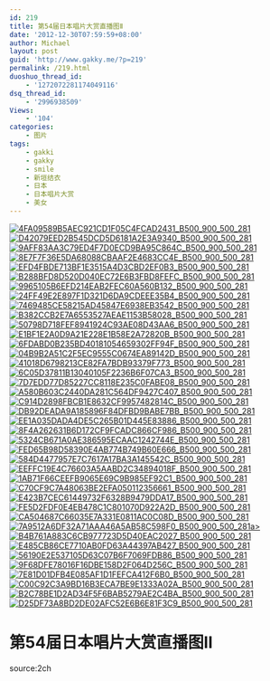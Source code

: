 ```yaml
---
id: 219
title: 第54届日本唱片大赏直播图Ⅱ
date: '2012-12-30T07:59:59+08:00'
author: Michael
layout: post
guid: 'http://www.gakky.me/?p=219'
permalink: /219.html
duoshuo_thread_id:
    - '1272072281174049116'
dsq_thread_id:
    - '2996938509'
Views:
    - '104'
categories:
    - 图片
tags:
    - gakki
    - gakky
    - smile
    - 新垣结衣
    - 日本
    - 日本唱片大赏
    - 美女
---
```


[![4FA09589B5AEC921CD1F05C4FCAD2431_B500_900_500_281](http://www.yui-aragaki.org/wp-content/uploads/img/4FA09589B5AEC921CD1F05C4FCAD2431_B500_900_500_281.jpeg)](http://www.yui-aragaki.org/wp-content/uploads/img/4FA09589B5AEC921CD1F05C4FCAD2431_B1280_1280_1280_720.jpeg) [![D42079EED2B545DCD5D6181A2E3A9340_B500_900_500_281](http://www.yui-aragaki.org/wp-content/uploads/img/D42079EED2B545DCD5D6181A2E3A9340_B500_900_500_281.jpeg)](http://www.yui-aragaki.org/wp-content/uploads/img/D42079EED2B545DCD5D6181A2E3A9340_B1280_1280_1280_720.jpeg) [![9AFF83AA3C79ED4F7D0ECD9BA95C864C_B500_900_500_281](http://www.yui-aragaki.org/wp-content/uploads/img/9AFF83AA3C79ED4F7D0ECD9BA95C864C_B500_900_500_281.jpeg)](http://www.yui-aragaki.org/wp-content/uploads/img/9AFF83AA3C79ED4F7D0ECD9BA95C864C_B1280_1280_1280_720.jpeg) [![8E7F7F36E5DA68088CBAAF2E4683CC4E_B500_900_500_281](http://www.yui-aragaki.org/wp-content/uploads/img/8E7F7F36E5DA68088CBAAF2E4683CC4E_B500_900_500_281.jpeg)](http://www.yui-aragaki.org/wp-content/uploads/img/8E7F7F36E5DA68088CBAAF2E4683CC4E_B1280_1280_1280_720.jpeg) [![EFD4FBDE713BF1E3515A4D3CBD2EF0B3_B500_900_500_281](http://www.yui-aragaki.org/wp-content/uploads/img/EFD4FBDE713BF1E3515A4D3CBD2EF0B3_B500_900_500_281.jpeg)](http://www.yui-aragaki.org/wp-content/uploads/img/EFD4FBDE713BF1E3515A4D3CBD2EF0B3_B1280_1280_1280_720.jpeg) [![B288BFD8D520D040EC72E6B3FBD8FEFC_B500_900_500_281](http://www.yui-aragaki.org/wp-content/uploads/img/B288BFD8D520D040EC72E6B3FBD8FEFC_B500_900_500_281.jpeg)](http://www.yui-aragaki.org/wp-content/uploads/img/B288BFD8D520D040EC72E6B3FBD8FEFC_B1280_1280_1280_720.jpeg) [![9965105B6EFD214EAB2FEC60A560B132_B500_900_500_281](http://www.yui-aragaki.org/wp-content/uploads/img/9965105B6EFD214EAB2FEC60A560B132_B500_900_500_281.jpeg)](http://www.yui-aragaki.org/wp-content/uploads/img/9965105B6EFD214EAB2FEC60A560B132_B1280_1280_1280_720.jpeg) [![24FF49E2E897F1D321D6DA9CDEEE35B4_B500_900_500_281](http://www.yui-aragaki.org/wp-content/uploads/img/24FF49E2E897F1D321D6DA9CDEEE35B4_B500_900_500_281.jpeg)](http://www.yui-aragaki.org/wp-content/uploads/img/24FF49E2E897F1D321D6DA9CDEEE35B4_B1280_1280_1280_720.jpeg) [![7469485CE58215AD45847E6938EB3542_B500_900_500_281](http://www.yui-aragaki.org/wp-content/uploads/img/7469485CE58215AD45847E6938EB3542_B500_900_500_281.jpeg)](http://www.yui-aragaki.org/wp-content/uploads/img/7469485CE58215AD45847E6938EB3542_B1280_1280_1280_720.jpeg) [![B382CCB2E7A6553527AEAE1153B58028_B500_900_500_281](http://www.yui-aragaki.org/wp-content/uploads/img/B382CCB2E7A6553527AEAE1153B58028_B500_900_500_281.jpeg)](http://www.yui-aragaki.org/wp-content/uploads/img/B382CCB2E7A6553527AEAE1153B58028_B1280_1280_1280_720.jpeg) [![50798D718FEF8941924C93AE08D43AA6_B500_900_500_281](http://www.yui-aragaki.org/wp-content/uploads/img/50798D718FEF8941924C93AE08D43AA6_B500_900_500_281.jpeg)](http://www.yui-aragaki.org/wp-content/uploads/img/50798D718FEF8941924C93AE08D43AA6_B1280_1280_1280_720.jpeg) [![E1BF1E2A0D9A21E228E1B58E2A72820B_B500_900_500_281](http://www.yui-aragaki.org/wp-content/uploads/img/E1BF1E2A0D9A21E228E1B58E2A72820B_B500_900_500_281.jpeg)](http://www.yui-aragaki.org/wp-content/uploads/img/E1BF1E2A0D9A21E228E1B58E2A72820B_B1280_1280_1280_720.jpeg) [![6FDABD0B235BD40181054659302FF94F_B500_900_500_281](http://www.yui-aragaki.org/wp-content/uploads/img/6FDABD0B235BD40181054659302FF94F_B500_900_500_281.jpeg)](http://www.yui-aragaki.org/wp-content/uploads/img/6FDABD0B235BD40181054659302FF94F_B1280_1280_1280_720.jpeg) [![04B9B2A51C2F5EC9555C0674EA89142D_B500_900_500_281](http://www.yui-aragaki.org/wp-content/uploads/img/04B9B2A51C2F5EC9555C0674EA89142D_B500_900_500_281.jpeg)](http://www.yui-aragaki.org/wp-content/uploads/img/04B9B2A51C2F5EC9555C0674EA89142D_B1280_1280_1280_720.jpeg) [![41018D6798213CE82FA7BDB93379F773_B500_900_500_281](http://www.yui-aragaki.org/wp-content/uploads/img/41018D6798213CE82FA7BDB93379F773_B500_900_500_281.jpeg)](http://www.yui-aragaki.org/wp-content/uploads/img/41018D6798213CE82FA7BDB93379F773_B1280_1280_1280_720.jpeg) [![6C05D37811B13040105F2236B6F07CA3_B500_900_500_281](http://www.yui-aragaki.org/wp-content/uploads/img/6C05D37811B13040105F2236B6F07CA3_B500_900_500_281.jpeg)](http://www.yui-aragaki.org/wp-content/uploads/img/6C05D37811B13040105F2236B6F07CA3_B1280_1280_1280_720.jpeg) [![7D7EDD77D85227CC8118E235C0FABE08_B500_900_500_281](http://www.yui-aragaki.org/wp-content/uploads/img/7D7EDD77D85227CC8118E235C0FABE08_B500_900_500_281.jpeg)](http://www.yui-aragaki.org/wp-content/uploads/img/7D7EDD77D85227CC8118E235C0FABE08_B1280_1280_1280_720.jpeg) [![A580B603C2440DA281C564DF9427C407_B500_900_500_281](http://www.yui-aragaki.org/wp-content/uploads/img/A580B603C2440DA281C564DF9427C407_B500_900_500_281.jpeg)](http://www.yui-aragaki.org/wp-content/uploads/img/A580B603C2440DA281C564DF9427C407_B1280_1280_1280_720.jpeg) [![C914D2898FBCB1E8632CF9957482814C_B500_900_500_281](http://www.yui-aragaki.org/wp-content/uploads/img/C914D2898FBCB1E8632CF9957482814C_B500_900_500_281.jpeg)](http://www.yui-aragaki.org/wp-content/uploads/img/C914D2898FBCB1E8632CF9957482814C_B1280_1280_1280_720.jpeg) [![DB92DEADA9A185896F84DFBD9BABE7BB_B500_900_500_281](http://www.yui-aragaki.org/wp-content/uploads/img/DB92DEADA9A185896F84DFBD9BABE7BB_B500_900_500_281.jpeg)](http://www.yui-aragaki.org/wp-content/uploads/img/DB92DEADA9A185896F84DFBD9BABE7BB_B1280_1280_1280_720.jpeg) [![EE1A035DADA4DE5C265B01D445E83886_B500_900_500_281](http://www.yui-aragaki.org/wp-content/uploads/img/EE1A035DADA4DE5C265B01D445E83886_B500_900_500_281.jpeg)](http://www.yui-aragaki.org/wp-content/uploads/img/EE1A035DADA4DE5C265B01D445E83886_B1280_1280_1280_720.jpeg) [![8F4A262631B6D172CF9FCADC866CF986_B500_900_500_281](http://www.yui-aragaki.org/wp-content/uploads/img/8F4A262631B6D172CF9FCADC866CF986_B500_900_500_281.jpeg)](http://www.yui-aragaki.org/wp-content/uploads/img/8F4A262631B6D172CF9FCADC866CF986_B1280_1280_1280_720.jpeg) [![5324CB671A0AE386595ECAAC1242744E_B500_900_500_281](http://www.yui-aragaki.org/wp-content/uploads/img/5324CB671A0AE386595ECAAC1242744E_B500_900_500_281.jpeg)](http://www.yui-aragaki.org/wp-content/uploads/img/5324CB671A0AE386595ECAAC1242744E_B1280_1280_1280_720.jpeg) [![FED65B98D58390E4AB774B749B60E666_B500_900_500_281](http://www.yui-aragaki.org/wp-content/uploads/img/FED65B98D58390E4AB774B749B60E666_B500_900_500_281.jpeg)](http://www.yui-aragaki.org/wp-content/uploads/img/FED65B98D58390E4AB774B749B60E666_B1280_1280_1280_720.jpeg) [![584D4477957E7C7617A17BA3A145542C_B500_900_500_281](http://www.yui-aragaki.org/wp-content/uploads/img/584D4477957E7C7617A17BA3A145542C_B500_900_500_281.jpeg)](http://www.yui-aragaki.org/wp-content/uploads/img/584D4477957E7C7617A17BA3A145542C_B1280_1280_1280_720.jpeg) [![EEFFC19E4C76603A5AABD2C34894018F_B500_900_500_281](http://www.yui-aragaki.org/wp-content/uploads/img/EEFFC19E4C76603A5AABD2C34894018F_B500_900_500_281.jpeg)](http://www.yui-aragaki.org/wp-content/uploads/img/EEFFC19E4C76603A5AABD2C34894018F_B1280_1280_1280_720.jpeg) [![1AB71F66CEEFB9065E69C9B985EF92C1_B500_900_500_281](http://www.yui-aragaki.org/wp-content/uploads/img/1AB71F66CEEFB9065E69C9B985EF92C1_B500_900_500_281.jpeg)](http://www.yui-aragaki.org/wp-content/uploads/img/1AB71F66CEEFB9065E69C9B985EF92C1_B1280_1280_1280_720.jpeg) [![C70CF9C7A48063BE2EFA050112356661_B500_900_500_281](http://www.yui-aragaki.org/wp-content/uploads/img/C70CF9C7A48063BE2EFA050112356661_B500_900_500_281.jpeg)](http://www.yui-aragaki.org/wp-content/uploads/img/C70CF9C7A48063BE2EFA050112356661_B1280_1280_1280_720.jpeg) [![E423B7CEC61449732F6328B9479DDA17_B500_900_500_281](http://www.yui-aragaki.org/wp-content/uploads/img/E423B7CEC61449732F6328B9479DDA17_B500_900_500_281.jpeg)](http://www.yui-aragaki.org/wp-content/uploads/img/E423B7CEC61449732F6328B9479DDA17_B1280_1280_1280_720.jpeg) [![FE5D2FDF0E4EB478C1C801070D922A2D_B500_900_500_281](http://www.yui-aragaki.org/wp-content/uploads/img/FE5D2FDF0E4EB478C1C801070D922A2D_B500_900_500_281.jpeg)](http://www.yui-aragaki.org/wp-content/uploads/img/FE5D2FDF0E4EB478C1C801070D922A2D_B1280_1280_1280_720.jpeg) [![CA504687C66035E7A331E0811AC0C08D_B500_900_500_281](http://www.yui-aragaki.org/wp-content/uploads/img/CA504687C66035E7A331E0811AC0C08D_B500_900_500_281.jpeg)](http://www.yui-aragaki.org/wp-content/uploads/img/CA504687C66035E7A331E0811AC0C08D_B1280_1280_1280_720.jpeg) [![7A9512A6DF32A71AAA46A5AB58C598F0_B500_900_500_281](http://www.yui-aragaki.org/wp-content/uploads/img/7A9512A6DF32A71AAA46A5AB58C598F0_B500_900_500_281.jpeg)a&gt; ](http://www.yui-aragaki.org/wp-content/uploads/img/7A9512A6DF32A71AAA46A5AB58C598F0_B1280_1280_1280_720.jpeg)[![B4B761A883C6CB977723D5D40EAC2027_B500_900_500_281](http://www.yui-aragaki.org/wp-content/uploads/img/B4B761A883C6CB977723D5D40EAC2027_B500_900_500_281.jpeg)](http://www.yui-aragaki.org/wp-content/uploads/img/B4B761A883C6CB977723D5D40EAC2027_B1280_1280_1280_720.jpeg) [![E485CB86CE7710AB0FD63A44397AB427_B500_900_500_281](http://www.yui-aragaki.org/wp-content/uploads/img/E485CB86CE7710AB0FD63A44397AB427_B500_900_500_281.jpeg)](http://www.yui-aragaki.org/wp-content/uploads/img/E485CB86CE7710AB0FD63A44397AB427_B1280_1280_1280_720.jpeg) [![56190E2E537105D63C07B6F7069FDB86_B500_900_500_281](http://www.yui-aragaki.org/wp-content/uploads/img/56190E2E537105D63C07B6F7069FDB86_B500_900_500_281.jpeg)](http://www.yui-aragaki.org/wp-content/uploads/img/56190E2E537105D63C07B6F7069FDB86_B1280_1280_1280_720.jpeg) [![9F68DFE78016F16DBE158D2F064D256C_B500_900_500_281](http://www.yui-aragaki.org/wp-content/uploads/img/9F68DFE78016F16DBE158D2F064D256C_B500_900_500_281.jpeg)](http://www.yui-aragaki.org/wp-content/uploads/img/9F68DFE78016F16DBE158D2F064D256C_B1280_1280_1280_720.jpeg) [![7E81D01DFB4E085AF1D1FEFCA412F6B0_B500_900_500_281](http://www.yui-aragaki.org/wp-content/uploads/img/7E81D01DFB4E085AF1D1FEFCA412F6B0_B500_900_500_281.jpeg)](http://www.yui-aragaki.org/wp-content/uploads/img/7E81D01DFB4E085AF1D1FEFCA412F6B0_B1280_1280_1280_720.jpeg) [![C00C92C3A9BD16B3ECA7BE9E1333A02A_B500_900_500_281](http://www.yui-aragaki.org/wp-content/uploads/img/C00C92C3A9BD16B3ECA7BE9E1333A02A_B500_900_500_281.jpeg)](http://www.yui-aragaki.org/wp-content/uploads/img/C00C92C3A9BD16B3ECA7BE9E1333A02A_B1280_1280_1280_720.jpeg) [![B2C78BE1D2AD34F5F6BAB5279AE2C4BA_B500_900_500_281](http://www.yui-aragaki.org/wp-content/uploads/img/B2C78BE1D2AD34F5F6BAB5279AE2C4BA_B500_900_500_281.jpeg)](http://www.yui-aragaki.org/wp-content/uploads/img/B2C78BE1D2AD34F5F6BAB5279AE2C4BA_B1280_1280_1280_720.jpeg) [![D25DF73A8BD2DE02AFC52E6B6E81F3C9_B500_900_500_281](http://www.yui-aragaki.org/wp-content/uploads/img/D25DF73A8BD2DE02AFC52E6B6E81F3C9_B500_900_500_281.jpeg)](http://www.yui-aragaki.org/wp-content/uploads/img/D25DF73A8BD2DE02AFC52E6B6E81F3C9_B1280_1280_1280_720.jpeg)

# 第54届日本唱片大赏直播图Ⅱ

source:2ch